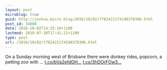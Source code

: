 ```yaml
---
layout: post
microblog: true
guid: http://joshua.micro.blog/2016/10/02/t782421174198370306.html
post_id: 34888
date: 2016-10-02T14:25:19+1100
lastmod: 2019-07-30T17:41:21+1100
type: post
url: /2016/10/02/t782421174198370306.html
---
```

On a Sunday morning west of Brisbane there were donkey rides, popcorn, a petting zoo with … [t.co/bVa2efdGH...](https://t.co/bVa2efdGHP) [t.co/3hDOrFOw3...](https://t.co/3hDOrFOw3g)

